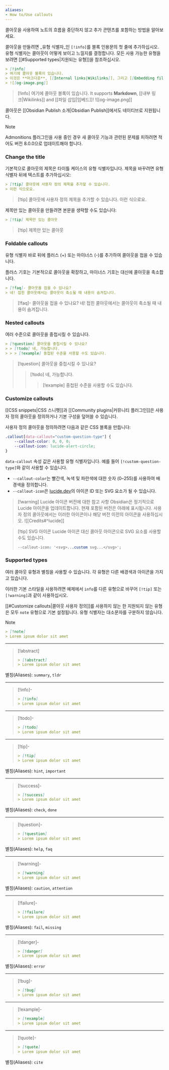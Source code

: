 ```yaml
---
aliases:
- How to/Use callouts
---
```


콜아웃을 사용하여 노트의 흐름을 중단하지 않고 추가 콘텐츠를 포함하는 방법을 알아보세요.

콜아웃을 만들려면 _유형 식별자_인 `[!info]`를 블록 인용문의 첫 줄에 추가하십시오. 유형 식별자는 콜아웃이 어떻게 보이고 느낄지를 결정합니다. 모든 사용 가능한 유형을 보려면 [[#Supported types|지원되는 유형]]을 참조하십시오.

```markdown
> [!info]
> 여기에 콜아웃 블록이 있습니다.
> 이것은 **마크다운**, [[Internal links|Wikilinks]], 그리고 [[Embedding files|임베드]]를 지원합니다!
> ![[og-image.png]]
```

> [!info]
> 여기에 콜아웃 블록이 있습니다.
> It supports **Markdown**, [[내부 링크|Wikilinks]] and [[파일 삽입|임베드]]!
> ![[og-image.png]]

콜아웃은 [[Obsidian Publish 소개|Obsidian Publish]]에서도 네이티브로 지원됩니다.

> [!note]
> Admonitions 플러그인을 사용 중인 경우 새 콜아웃 기능과 관련된 문제를 피하려면 적어도 버전 8.0.0으로 업데이트해야 합니다.

### Change the title

기본적으로 콜아웃의 제목은 타이틀 케이스의 유형 식별자입니다. 제목을 바꾸려면 유형 식별자 뒤에 텍스트를 추가하십시오:

```markdown
> [!tip] 콜아웃에 사용자 정의 제목을 추가할 수 있습니다.
> 이런 식으로요.
```

> [!tip] 콜아웃에 사용자 정의 제목을 추가할 수 있습니다.
> 이런 식으로요.

제목만 있는 콜아웃을 만들려면 본문을 생략할 수도 있습니다:

```markdown
> [!tip] 제목만 있는 콜아웃
```

> [!tip] 제목만 있는 콜아웃

### Foldable callouts

유형 식별자 바로 뒤에 플러스 (+) 또는 마이너스 (-)를 추가하여 콜아웃을 접을 수 있습니다.

플러스 기호는 기본적으로 콜아웃을 확장하고, 마이너스 기호는 대신에 콜아웃을 축소합니다.

```markdown
> [!faq]- 콜아웃을 접을 수 있나요?
> 네! 접힌 콜아웃에서는 콜아웃이 축소될 때 내용이 숨겨집니다.
```

> [!faq]- 콜아웃을 접을 수 있나요?
> 네! 접힌 콜아웃에서는 콜아웃이 축소될 때 내용이 숨겨집니다.

### Nested callouts

여러 수준으로 콜아웃을 중첩시킬 수 있습니다.

```markdown
> [!question] 콜아웃을 중첩시킬 수 있나요? 
> > [!todo] 네, 가능합니다. 
> > > [!example] 중첩된 수준을 사용할 수도 있습니다.
```

> [!question] 콜아웃을 중첩시킬 수 있나요?
> > [!todo] 네, 가능합니다.
> > > [!example] 중첩된 수준을 사용할 수도 있습니다.

### Customize callouts

[[CSS snippets|CSS 스니펫]]과 [[Community plugins|커뮤니티 플러그인]]은 사용자 정의 콜아웃을 정의하거나 기본 구성을 덮어쓸 수 있습니다.

사용자 정의 콜아웃을 정의하려면 다음과 같은 CSS 블록을 만듭니다:

```css
.callout[data-callout="custom-question-type"] {
    --callout-color: 0, 0, 0;
    --callout-icon: lucide-alert-circle;
}
```

`data-callout` 속성 값은 사용할 유형 식별자입니다. 예를 들어 `[!custom-question-type]`와 같이 사용할 수 있습니다.

- `--callout-color`는 빨간색, 녹색 및 파란색에 대한 숫자 (0–255)를 사용하여 배경색을 정의합니다.
- `--callout-icon`은 [lucide.dev](https://lucide.dev/)의 아이콘 ID 또는 SVG 요소가 될 수 있습니다.


> [!warning] Lucide 아이콘 버전에 대한 참고 사항
> Obsidian은 정기적으로 Lucide 아이콘을 업데이트합니다. 현재 포함된 버전은 아래에 표시됩니다. 사용자 정의 콜아웃에서는 이러한 아이콘이나 해당 버전 이전의 아이콘을 사용하십시오.
> ![[Credits#^lucide]]

> [!tip] SVG 아이콘
> Lucide 아이콘 대신 콜아웃 아이콘으로 SVG 요소를 사용할 수도 있습니다.
>
> ```css
> --callout-icon: '<svg>...custom svg...</svg>';
> ```

### Supported types

여러 콜아웃 유형과 별칭을 사용할 수 있습니다. 각 유형은 다른 배경색과 아이콘을 가지고 있습니다.

이러한 기본 스타일을 사용하려면 예제에서 `info`를 다른 유형으로 바꾸어 `[!tip]` 또는 `[!warning]`과 같이 사용하십시오.

[[#Customize callouts|콜아웃 사용자 정의]]를 사용하지 않는 한 지원되지 않는 유형은 모두 `note` 유형으로 기본 설정됩니다. 유형 식별자는 대소문자를 구분하지 않습니다.

> [!note]
> ```md
> > [!note]
> > Lorem ipsum dolor sit amet
> ```

---

> [!abstract]
> ```md
> > [!abstract]
> > Lorem ipsum dolor sit amet
> ```

별칭(Aliases): `summary`, `tldr`

---

> [!info]-
> ```md
> > [!info]
> > Lorem ipsum dolor sit amet
> ```

---

> [!todo]-
> ```md
> > [!todo]
> > Lorem ipsum dolor sit amet
> ```

---

> [!tip]-
> ```md
> > [!tip]
> > Lorem ipsum dolor sit amet
> ```

별칭(Aliases): `hint`, `important`

---

> [!success]-
> ```md
> > [!success]
> > Lorem ipsum dolor sit amet
> ```

별칭(Aliases): `check`, `done`

---

> [!question]-
> ```md
> > [!question]
> > Lorem ipsum dolor sit amet
> ```

별칭(Aliases): `help`, `faq`

---

> [!warning]-
>  ```md
> > [!warning]
> > Lorem ipsum dolor sit amet
> ```

별칭(Aliases): `caution`, `attention`

---

> [!failure]-
> ```md
> > [!failure]
> > Lorem ipsum dolor sit amet
> ```

별칭(Aliases): `fail`, `missing`

---

> [!danger]-
> ```md
> > [!danger]
> > Lorem ipsum dolor sit amet
> ```

별칭(Aliases): `error`

---

> [!bug]-
> ```md
> > [!bug]
> > Lorem ipsum dolor sit amet
> ```

---

> [!example]-
> ```md
> > [!example]
> > Lorem ipsum dolor sit amet
> ```

---

> [!quote]-
> ```md
> > [!quote]
> > Lorem ipsum dolor sit amet
> ```

별칭(Aliases): `cite`
